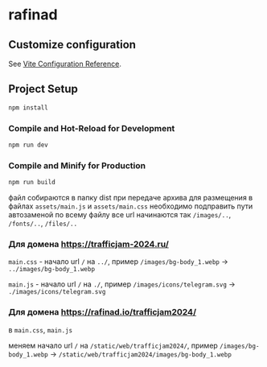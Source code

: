 # rafinad

## Customize configuration

See [Vite Configuration Reference](https://vitejs.dev/config/).

## Project Setup

```sh
npm install
```

### Compile and Hot-Reload for Development

```sh
npm run dev
```

### Compile and Minify for Production

```sh
npm run build
```
файл собираются в папку dist
при передаче архива для размещения в файлах `assets/main.js` и `assets/main.css` необходимо подправить пути автозаменой по всему файлу
все url начинаются так `/images/..`, `/fonts/..`, `/files/..`

### Для домена https://trafficjam-2024.ru/

`main.css` - начало url  `/` на `../`, пример `/images/bg-body_1.webp` -> `../images/bg-body_1.webp`

`main.js` - начало url  `/` на `./`, пример `/images/icons/telegram.svg` -> `./images/icons/telegram.svg`

### Для домена https://rafinad.io/trafficjam2024/

в `main.css`, `main.js`

меняем начало url `/` на `/static/web/trafficjam2024/`, пример `/images/bg-body_1.webp` -> `/static/web/trafficjam2024/images/bg-body_1.webp`
